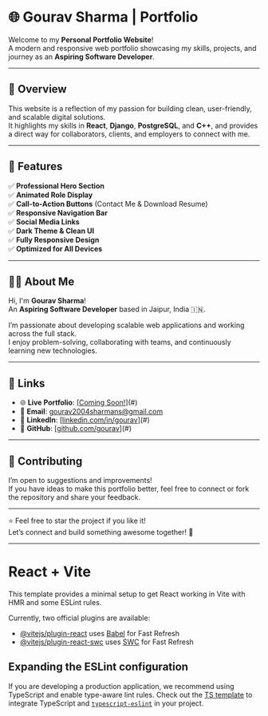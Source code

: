 # 🌐 Gourav Sharma | Portfolio

Welcome to my **Personal Portfolio Website**!  
A modern and responsive web portfolio showcasing my skills, projects, and journey as an **Aspiring Software Developer**.

---

## 📝 Overview

This website is a reflection of my passion for building clean, user-friendly, and scalable digital solutions.  
It highlights my skills in **React**, **Django**, **PostgreSQL**, and **C++**, and provides a direct way for collaborators, clients, and employers to connect with me.

---

## 🚀 Features

✅ **Professional Hero Section**  
✅ **Animated Role Display**  
✅ **Call-to-Action Buttons** (Contact Me & Download Resume)  
✅ **Responsive Navigation Bar**  
✅ **Social Media Links**  
✅ **Dark Theme & Clean UI**  
✅ **Fully Responsive Design**  
✅ **Optimized for All Devices**

---

## 👨‍💻 About Me

Hi, I'm **Gourav Sharma**!  
An **Aspiring Software Developer** based in Jaipur, India 🇮🇳.

I’m passionate about developing scalable web applications and working across the full stack.  
I enjoy problem-solving, collaborating with teams, and continuously learning new technologies.

---

## 🔗 Links

- 🌐 **Live Portfolio**: [[Coming Soon!](https://portfolio-gouravsharma26s-projects.vercel.app/)](#)  
- 📧 **Email**: gourav2004sharmans@gmail.com  
- 💼 **LinkedIn**: [[linkedin.com/in/gourav](https://www.linkedin.com/in/gourav-sharma-4919862a7)](#)  
- 🐙 **GitHub**: [[github.com/gourav](https://github.com/GouravSharma26)](#)

---

## 🤝 Contributing

I’m open to suggestions and improvements!  
If you have ideas to make this portfolio better, feel free to connect or fork the repository and share your feedback.

---

⭐️ Feel free to star the project if you like it!  
Let’s connect and build something awesome together! 🚀

---

# React + Vite

This template provides a minimal setup to get React working in Vite with HMR and some ESLint rules.

Currently, two official plugins are available:

- [@vitejs/plugin-react](https://github.com/vitejs/vite-plugin-react/blob/main/packages/plugin-react/README.md) uses [Babel](https://babeljs.io/) for Fast Refresh
- [@vitejs/plugin-react-swc](https://github.com/vitejs/vite-plugin-react-swc) uses [SWC](https://swc.rs/) for Fast Refresh

## Expanding the ESLint configuration

If you are developing a production application, we recommend using TypeScript and enable type-aware lint rules. Check out the [TS template](https://github.com/vitejs/vite/tree/main/packages/create-vite/template-react-ts) to integrate TypeScript and [`typescript-eslint`](https://typescript-eslint.io) in your project.
